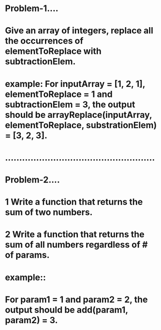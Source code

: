 # Problem-1....
# Give an array of integers, replace all the occurrences of elementToReplace with subtractionElem. 
#   example:   For inputArray = [1, 2, 1], elementToReplace = 1 and subtractionElem = 3, the output should be arrayReplace(inputArray, elementToReplace, substrationElem) = [3, 2, 3].

# .....................................................

# Problem-2....
# 1 Write a function that returns the sum of two numbers.
# 2 Write a function that returns the sum of all numbers regardless of # of params.
# example::
# For param1 = 1 and param2 = 2, the output should be add(param1, param2) = 3. 